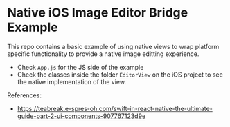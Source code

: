 Native iOS Image Editor Bridge Example
=================================================

This repo contains a basic example of using native views to wrap platform specific functionality to provide a native image editting experience.

- Check `App.js` for the JS side of the example
- Check the classes inside the folder `EditorView` on the iOS project to see the native implementation of the view.


References:
- https://teabreak.e-spres-oh.com/swift-in-react-native-the-ultimate-guide-part-2-ui-components-907767123d9e
